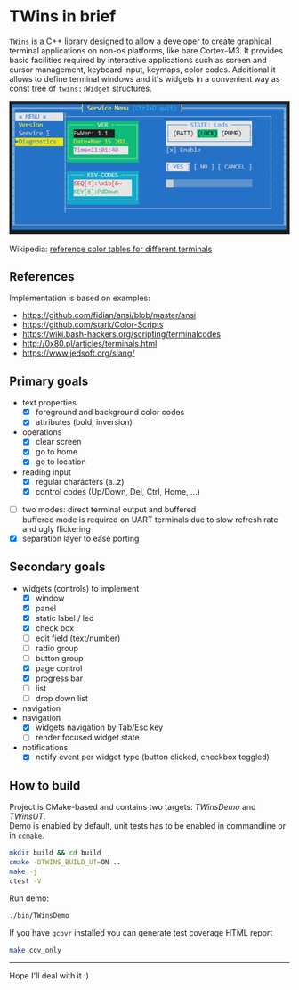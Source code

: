 # TWins in brief

`TWins` is a C++ library designed to allow a developer to create graphical terminal applications on non-os platforms, like bare Cortex-M3.
It provides basic facilities required by interactive applications such as screen and cursor management, keyboard input, keymaps, color codes.
Additional it allows to define terminal windows and it's widgets in a convenient way as const tree of `twins::Widget` structures.

![example 1](doc/sshot3.png)

Wikipedia: [reference color tables for different terminals](https://en.m.wikipedia.org/wiki/ANSI_escape_code)

## References

Implementation is based on examples:

* https://github.com/fidian/ansi/blob/master/ansi
* https://github.com/stark/Color-Scripts
* https://wiki.bash-hackers.org/scripting/terminalcodes
* http://0x80.pl/articles/terminals.html
* https://www.jedsoft.org/slang/

## Primary goals

- text properties
    - [x] foreground and background color codes
    - [x] attributes (bold, inversion)
- operations
    - [x] clear screen
    - [x] go to home
    - [x] go to location
- reading input
    - [x] regular characters (a..z)
    - [x] control codes (Up/Down, Del, Ctrl, Home, ...)
- [ ] two modes: direct terminal output and buffered  
    buffered mode is required on UART terminals due to slow refresh rate and ugly flickering
- [x] separation layer to ease porting

## Secondary goals

- widgets (controls) to implement
    - [x] window
    - [x] panel
    - [x] static label / led
    - [x] check box
    - [ ] edit field (text/number)
    - [ ] radio group
    - [ ] button group
    - [x] page control
    - [x] progress bar
    - [ ] list
    - [ ] drop down list
- navigation
- navigation
    - [x] widgets navigation by Tab/Esc key
    - [ ] render focused widget state
- notifications
    - [x] notify event per widget type (button clicked, checkbox toggled)

## How to build

Project is CMake-based and contains two targets: *TWinsDemo* and *TWinsUT*.  
Demo is enabled by default, unit tests has to be enabled in commandline or in `ccmake`.

```bash
mkdir build && cd build
cmake -DTWINS_BUILD_UT=ON ..
make -j
ctest -V
```

Run demo:

```bash
./bin/TWinsDemo
```

If you have `gcovr` installed you can generate test coverage HTML report

```bash
make cov_only
```

---

Hope I'll deal with it :)
